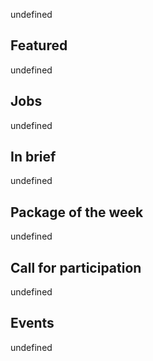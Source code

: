 <!-- 2017-12-14 -->

undefined

## Featured

undefined

## Jobs

undefined

## In brief

undefined

## Package of the week

undefined

## Call for participation

undefined

## Events

undefined
